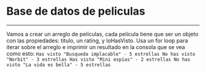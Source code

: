 # Base de datos de peliculas
___

Vamos a crear un arreglo de películas, cada película tiene que ser un objeto con las propiedades: titulo, un rating, y loHasVisto. Usa un for loop para iterar sobre el arreglo e imprimir un resultado en la consola que se vea como esto:
  ``Has visto "Busqueda implacable" - 5 estrellas
    No has visto "Norbit" - 3 estrellas
    Has visto "Mini espías" - 2 estrellas
    No has visto "La vida es bella" - 5 estrellas``